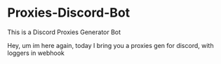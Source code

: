 # Proxies-Discord-Bot
This is a Discord Proxies Generator Bot

Hey, um im here again, today I bring you a proxies gen for discord, with loggers in webhook
